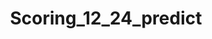 ---  
schema: Scoring_12_24_predict  
title: Scoring_12_24_predict  
organization: Sample Department  
notes: Used in 0 lineage(s)  
resources:  
  - name: Scoring_12_24_predict 
    url: abfs://system/Scoring_12_24_predict 
    format : parquet  
license: None  
category:
  - Education  
maintainer: User  
maintainer_email: UserMail  
---